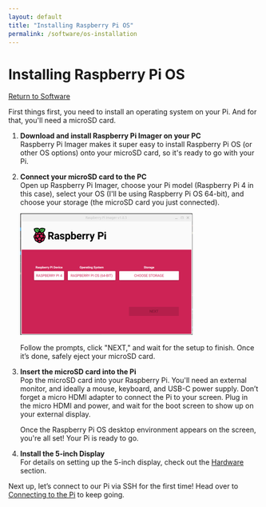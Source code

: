 ```yaml
---
layout: default
title: "Installing Raspberry Pi OS"
permalink: /software/os-installation
---
```


# Installing Raspberry Pi OS

[Return to Software](index.md)

First things first, you need to install an operating system on your Pi. And for that, you'll need a microSD card.

1. **Download and install Raspberry Pi Imager on your PC**  
   Raspberry Pi Imager makes it super easy to install Raspberry Pi OS (or other OS options) onto your microSD card, so it's ready to go with your Pi.

2. **Connect your microSD card to the PC**  
   Open up Raspberry Pi Imager, choose your Pi model (Raspberry Pi 4 in this case), select your OS (I'll be using Raspberry Pi OS 64-bit), and choose your storage (the microSD card you just connected).

   ![Raspberry Pi Imager](../assets/software-configuration-image1.png)

   Follow the prompts, click "NEXT," and wait for the setup to finish. Once it’s done, safely eject your microSD card.

3. **Insert the microSD card into the Pi**  
   Pop the microSD card into your Raspberry Pi. You'll need an external monitor, and ideally a mouse, keyboard, and USB-C power supply. Don’t forget a micro HDMI adapter to connect the Pi to your screen. Plug in the micro HDMI and power, and wait for the boot screen to show up on your external display.  

   Once the Raspberry Pi OS desktop environment appears on the screen, you're all set! Your Pi is ready to go.

4. **Install the 5-inch Display**  
   For details on setting up the 5-inch display, check out the [Hardware](../hardware.md) section.


Next up, let’s connect to our Pi via SSH for the first time! Head over to [Connecting to the Pi](./find-pi.md) to keep going.